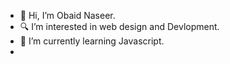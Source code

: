 - 👋 Hi, I’m Obaid Naseer.
- 🔍 I’m interested in web design and Devlopment.
- 🌱 I’m currently learning Javascript.
- 
